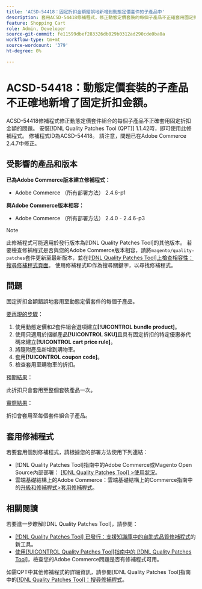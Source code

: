 ```yaml
---
title: 'ACSD-54418：固定折扣金額錯誤地新增到動態定價套件的子產品中'
description: 套用ACSD-54418修補程式，修正動態定價套裝的每個子產品不正確套用固定折扣金額的Adobe Commerce問題。
feature: Shopping Cart
role: Admin, Developer
source-git-commit: fe11599dbef283326db029b0312ad290cde0ba0a
workflow-type: tm+mt
source-wordcount: '379'
ht-degree: 0%

---
```


# ACSD-54418：動態定價套裝的子產品不正確地新增了固定折扣金額。

ACSD-54418修補程式修正動態定價套件組合的每個子產品不正確套用固定折扣金額的問題。 安裝[!DNL Quality Patches Tool (QPT)] 1.1.42時，即可使用此修補程式。 修補程式ID為ACSD-54418。 請注意，問題已在Adobe Commerce 2.4.7中修正。

## 受影響的產品和版本

**已為Adobe Commerce版本建立修補程式：**

* Adobe Commerce （所有部署方法） 2.4.6-p1

**與Adobe Commerce版本相容：**

* Adobe Commerce （所有部署方法） 2.4.0 - 2.4.6-p3

>[!NOTE]
>
>此修補程式可能適用於發行版本為[!DNL Quality Patches Tool]的其他版本。 若要檢查修補程式是否與您的Adobe Commerce版本相容，請將`magento/quality-patches`套件更新至最新版本，並在[[!DNL Quality Patches Tool]上檢查相容性：搜尋修補程式頁面](https://experienceleague.adobe.com/tools/commerce-quality-patches/index.html)。 使用修補程式ID作為搜尋關鍵字，以尋找修補程式。

## 問題

固定折扣金額錯誤地套用至動態定價套件的每個子產品。

<u>要再現的步驟</u>：

1. 使用動態定價和&#x200B;*2*&#x200B;套件組合選項建立&#x200B;**[!UICONTROL bundle product]**。
1. 使用只適用於捆綁產品&#x200B;**[!UICONTROL SKU]**&#x200B;且具有固定折扣的特定優惠券代碼來建立&#x200B;**[!UICONTROL cart price rule]**。
1. 將隨附產品新增到購物車。
1. 套用&#x200B;**[!UICONTROL coupon code]**。
1. 檢查套用至購物車的折扣。

<u>預期結果</u>：

此折扣只會套用至整個套裝產品一次。

<u>實際結果</u>：

折扣會套用至每個套件組合子產品。

## 套用修補程式

若要套用個別修補程式，請根據您的部署方法使用下列連結：

* [!DNL Quality Patches Tool]指南中的Adobe Commerce或Magento Open Source內部部署： [[!DNL Quality Patches Tool] >使用狀況](/help/tools/quality-patches-tool/usage.md)。
* 雲端基礎結構上的Adobe Commerce：雲端基礎結構上的Commerce指南中的[升級和修補程式>套用修補程式](https://experienceleague.adobe.com/docs/commerce-cloud-service/user-guide/develop/upgrade/apply-patches.html)。

## 相關閱讀

若要進一步瞭解[!DNL Quality Patches Tool]，請參閱：

* [[!DNL Quality Patches Tool] 已發行：支援知識庫中的自助式品質修補程式](https://experienceleague.adobe.com/en/docs/commerce-knowledge-base/kb/announcements/commerce-announcements/magento-quality-patches-released-new-tool-to-self-serve-quality-patches)的新工具。
* [使用[!UICONTROL Quality Patches Tool]指南中的 [!DNL Quality Patches Tool]](/help/tools/quality-patches-tool/patches-available-in-qpt/check-patch-for-magento-issue-with-magento-quality-patches.md)，檢查您的Adobe Commerce問題是否有修補程式可用。


如需QPT中其他修補程式的詳細資訊，請參閱[!DNL Quality Patches Tool]指南中的[[!DNL Quality Patches Tool]：搜尋修補程式](https://experienceleague.adobe.com/tools/commerce-quality-patches/index.html)。
